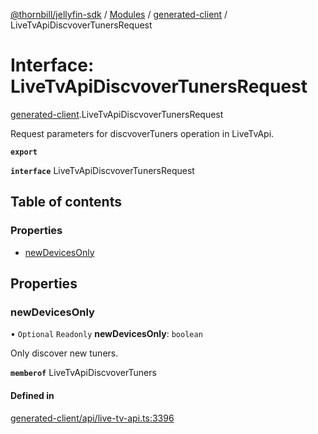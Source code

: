 [@thornbill/jellyfin-sdk](../README.md) / [Modules](../modules.md) / [generated-client](../modules/generated_client.md) / LiveTvApiDiscvoverTunersRequest

# Interface: LiveTvApiDiscvoverTunersRequest

[generated-client](../modules/generated_client.md).LiveTvApiDiscvoverTunersRequest

Request parameters for discvoverTuners operation in LiveTvApi.

**`export`**

**`interface`** LiveTvApiDiscvoverTunersRequest

## Table of contents

### Properties

- [newDevicesOnly](generated_client.LiveTvApiDiscvoverTunersRequest.md#newdevicesonly)

## Properties

### newDevicesOnly

• `Optional` `Readonly` **newDevicesOnly**: `boolean`

Only discover new tuners.

**`memberof`** LiveTvApiDiscvoverTuners

#### Defined in

[generated-client/api/live-tv-api.ts:3396](https://github.com/thornbill/jellyfin-sdk-typescript/blob/21a118e/src/generated-client/api/live-tv-api.ts#L3396)
